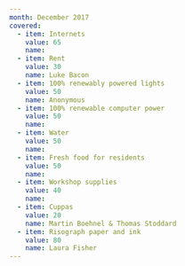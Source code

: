 ```yaml
---
month: December 2017
covered:
  - item: Internets
    value: 65
    name: 
  - item: Rent
    value: 30
    name: Luke Bacon
  - item: 100% renewably powered lights
    value: 50
    name: Anonymous
  - item: 100% renewable computer power
    value: 50
    name: 
  - item: Water
    value: 50
    name: 
  - item: Fresh food for residents
    value: 50
    name: 
  - item: Workshop supplies
    value: 40
    name:
  - item: Cuppas
    value: 20
    name: Martin Boehnel & Thomas Stoddard
  - item: Risograph paper and ink
    value: 80
    name: Laura Fisher
---
```

